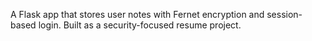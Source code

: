 A Flask app that stores user notes with Fernet encryption and session-based login. Built as a security-focused resume project.
